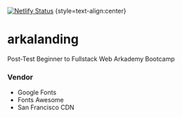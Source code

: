 [![Netlify Status](https://api.netlify.com/api/v1/badges/3b5a388c-ff1a-43da-aa92-11256d835aac/deploy-status)](https://app.netlify.com/sites/arkalanding/deploys) {style=text-align:center}

# arkalanding
Post-Test Beginner to Fullstack Web Arkademy Bootcamp

### Vendor
  - Google Fonts
  - Fonts Awesome
  - San Francisco CDN
